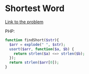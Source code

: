 # Shortest Word

[Link to the problem](https://www.codewars.com/kata/57cebe1dc6fdc20c57000ac9)

PHP:

```php
function findShort($str){
  $arr = explode(" ", $str);
  usort($arr, function($a, $b) { 
    return strlen($a) <=> strlen($b);
  });
  return strlen($arr[0]);
}
```

